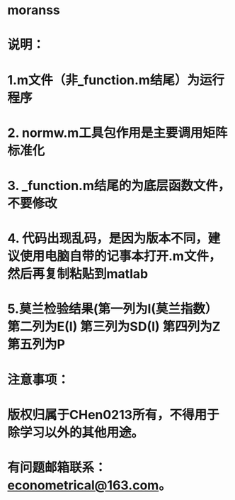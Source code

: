 # moranss
# 说明：
# 1.m文件（非_function.m结尾）为运行程序
# 2. normw.m工具包作用是主要调用矩阵标准化
# 3. _function.m结尾的为底层函数文件，不要修改
# 4. 代码出现乱码，是因为版本不同，建议使用电脑自带的记事本打开.m文件，然后再复制粘贴到matlab
# 5.莫兰检验结果(第一列为I(莫兰指数） 第二列为E(I) 第三列为SD(I) 第四列为Z 第五列为P
# 注意事项：
# 版权归属于CHen0213所有，不得用于除学习以外的其他用途。
# 有问题邮箱联系：econometrical@163.com。
